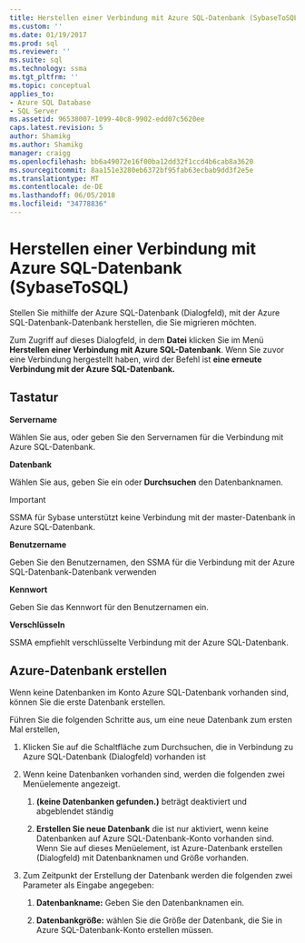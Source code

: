 ```yaml
---
title: Herstellen einer Verbindung mit Azure SQL-Datenbank (SybaseToSQL) | Microsoft Docs
ms.custom: ''
ms.date: 01/19/2017
ms.prod: sql
ms.reviewer: ''
ms.suite: sql
ms.technology: ssma
ms.tgt_pltfrm: ''
ms.topic: conceptual
applies_to:
- Azure SQL Database
- SQL Server
ms.assetid: 96538007-1099-40c8-9902-edd07c5620ee
caps.latest.revision: 5
author: Shamikg
ms.author: Shamikg
manager: craigg
ms.openlocfilehash: bb6a49072e16f00ba12dd32f1ccd4b6cab8a3620
ms.sourcegitcommit: 8aa151e3280eb6372bf95fab63ecbab9dd3f2e5e
ms.translationtype: MT
ms.contentlocale: de-DE
ms.lasthandoff: 06/05/2018
ms.locfileid: "34778836"
---
```

# <a name="connect-to-azure-sql-db--sybasetosql"></a>Herstellen einer Verbindung mit Azure SQL-Datenbank (SybaseToSQL)
Stellen Sie mithilfe der Azure SQL-Datenbank (Dialogfeld), mit der Azure SQL-Datenbank-Datenbank herstellen, die Sie migrieren möchten.  
  
Zum Zugriff auf dieses Dialogfeld, in dem **Datei** klicken Sie im Menü **Herstellen einer Verbindung mit Azure SQL-Datenbank**. Wenn Sie zuvor eine Verbindung hergestellt haben, wird der Befehl ist **eine erneute Verbindung mit der Azure SQL-Datenbank.**  
  
## <a name="options"></a>Tastatur  
**Servername**  
  
Wählen Sie aus, oder geben Sie den Servernamen für die Verbindung mit Azure SQL-Datenbank.  
  
**Datenbank**  
  
Wählen Sie aus, geben Sie ein oder **Durchsuchen** den Datenbanknamen.  
  
> [!IMPORTANT]  
> SSMA für Sybase unterstützt keine Verbindung mit der master-Datenbank in Azure SQL-Datenbank.  
  
**Benutzername**  
  
Geben Sie den Benutzernamen, den SSMA für die Verbindung mit der Azure SQL-Datenbank-Datenbank verwenden  
  
**Kennwort**  
  
Geben Sie das Kennwort für den Benutzernamen ein.  
  
**Verschlüsseln**  
  
SSMA empfiehlt verschlüsselte Verbindung mit der Azure SQL-Datenbank.  
  
## <a name="create-azure-database"></a>Azure-Datenbank erstellen  
Wenn keine Datenbanken im Konto Azure SQL-Datenbank vorhanden sind, können Sie die erste Datenbank erstellen.  
  
Führen Sie die folgenden Schritte aus, um eine neue Datenbank zum ersten Mal erstellen,  
  
1.  Klicken Sie auf die Schaltfläche zum Durchsuchen, die in Verbindung zu Azure SQL-Datenbank (Dialogfeld) vorhanden ist  
  
2.  Wenn keine Datenbanken vorhanden sind, werden die folgenden zwei Menüelemente angezeigt.  
  
    1.  **(keine Datenbanken gefunden.)**  beträgt deaktiviert und abgeblendet ständig  
  
    2.  **Erstellen Sie neue Datenbank** die ist nur aktiviert, wenn keine Datenbanken auf Azure SQL-Datenbank-Konto vorhanden sind. Wenn Sie auf dieses Menüelement, ist Azure-Datenbank erstellen (Dialogfeld) mit Datenbanknamen und Größe vorhanden.  
  
3.  Zum Zeitpunkt der Erstellung der Datenbank werden die folgenden zwei Parameter als Eingabe angegeben:  
  
    1.  **Datenbankname:** Geben Sie den Datenbanknamen ein.  
  
    2.  **Datenbankgröße:** wählen Sie die Größe der Datenbank, die Sie in Azure SQL-Datenbank-Konto erstellen müssen.  
  
